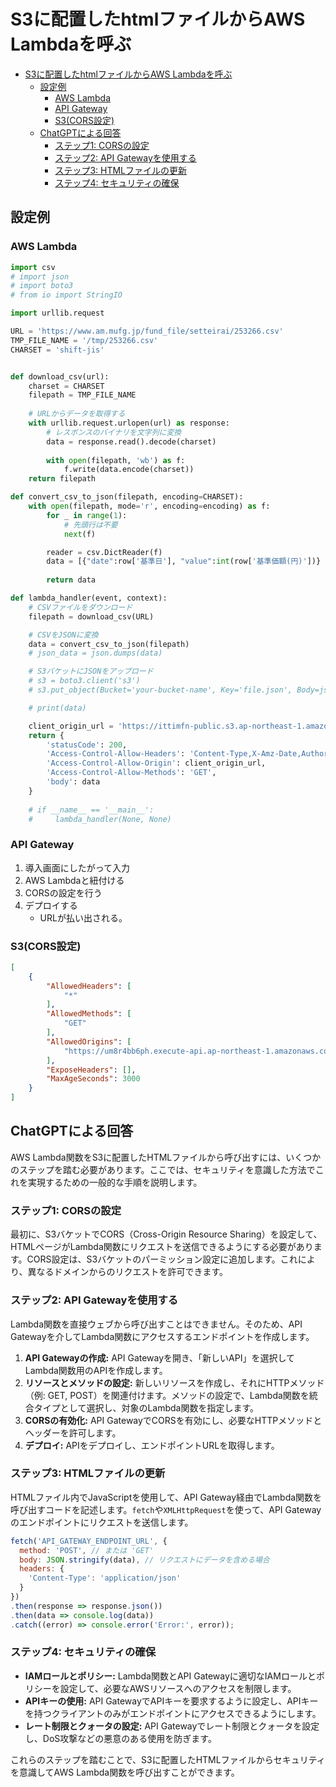 # S3に配置したhtmlファイルからAWS Lambdaを呼ぶ

- [S3に配置したhtmlファイルからAWS Lambdaを呼ぶ](#s3に配置したhtmlファイルからaws-lambdaを呼ぶ)
  - [設定例](#設定例)
    - [AWS Lambda](#aws-lambda)
    - [API Gateway](#api-gateway)
    - [S3(CORS設定)](#s3cors設定)
  - [ChatGPTによる回答](#chatgptによる回答)
    - [ステップ1: CORSの設定](#ステップ1-corsの設定)
    - [ステップ2: API Gatewayを使用する](#ステップ2-api-gatewayを使用する)
    - [ステップ3: HTMLファイルの更新](#ステップ3-htmlファイルの更新)
    - [ステップ4: セキュリティの確保](#ステップ4-セキュリティの確保)

## 設定例

### AWS Lambda

``` python
import csv
# import json
# import boto3
# from io import StringIO

import urllib.request

URL = 'https://www.am.mufg.jp/fund_file/setteirai/253266.csv'
TMP_FILE_NAME = '/tmp/253266.csv'
CHARSET = 'shift-jis'


def download_csv(url):
    charset = CHARSET
    filepath = TMP_FILE_NAME
    
    # URLからデータを取得する
    with urllib.request.urlopen(url) as response:
        # レスポンスのバイナリを文字列に変換
        data = response.read().decode(charset)
        
        with open(filepath, 'wb') as f:
            f.write(data.encode(charset))
    return filepath

def convert_csv_to_json(filepath, encoding=CHARSET):
    with open(filepath, mode='r', encoding=encoding) as f:
        for _ in range(1):
            # 先頭行は不要
            next(f)

        reader = csv.DictReader(f)
        data = [{"date":row['基準日'], "value":int(row['基準価額(円)'])} for row in reader]
        
        return data

def lambda_handler(event, context):
    # CSVファイルをダウンロード
    filepath = download_csv(URL)

    # CSVをJSONに変換
    data = convert_csv_to_json(filepath)
    # json_data = json.dumps(data)

    # S3バケットにJSONをアップロード
    # s3 = boto3.client('s3')
    # s3.put_object(Bucket='your-bucket-name', Key='file.json', Body=json_data)

    # print(data)

    client_origin_url = 'https://ittimfn-public.s3.ap-northeast-1.amazonaws.com/'
    return {
        'statusCode': 200,
        'Access-Control-Allow-Headers': 'Content-Type,X-Amz-Date,Authorization,X-Api-Key,X-Amz-Security-Token',
        'Access-Control-Allow-Origin': client_origin_url,
        'Access-Control-Allow-Methods': 'GET',
        'body': data
    }
    
    # if __name__ == '__main__':
    #     lambda_handler(None, None)
```

### API Gateway

1. 導入画面にしたがって入力
2. AWS Lambdaと紐付ける
3. CORSの設定を行う
4. デプロイする
    - URLが払い出される。

### S3(CORS設定)

``` json
[
    {
        "AllowedHeaders": [
            "*"
        ],
        "AllowedMethods": [
            "GET"
        ],
        "AllowedOrigins": [
            "https://um8r4bb6ph.execute-api.ap-northeast-1.amazonaws.com/prod"
        ],
        "ExposeHeaders": [],
        "MaxAgeSeconds": 3000
    }
]
```

## ChatGPTによる回答

AWS Lambda関数をS3に配置したHTMLファイルから呼び出すには、いくつかのステップを踏む必要があります。ここでは、セキュリティを意識した方法でこれを実現するための一般的な手順を説明します。

### ステップ1: CORSの設定

最初に、S3バケットでCORS（Cross-Origin Resource Sharing）を設定して、HTMLページがLambda関数にリクエストを送信できるようにする必要があります。CORS設定は、S3バケットのパーミッション設定に追加します。これにより、異なるドメインからのリクエストを許可できます。

### ステップ2: API Gatewayを使用する

Lambda関数を直接ウェブから呼び出すことはできません。そのため、API Gatewayを介してLambda関数にアクセスするエンドポイントを作成します。

1. **API Gatewayの作成:** API Gatewayを開き、「新しいAPI」を選択してLambda関数用のAPIを作成します。
2. **リソースとメソッドの設定:** 新しいリソースを作成し、それにHTTPメソッド（例: GET, POST）を関連付けます。メソッドの設定で、Lambda関数を統合タイプとして選択し、対象のLambda関数を指定します。
3. **CORSの有効化:** API GatewayでCORSを有効にし、必要なHTTPメソッドとヘッダーを許可します。
4. **デプロイ:** APIをデプロイし、エンドポイントURLを取得します。

### ステップ3: HTMLファイルの更新

HTMLファイル内でJavaScriptを使用して、API Gateway経由でLambda関数を呼び出すコードを記述します。`fetch`や`XMLHttpRequest`を使って、API Gatewayのエンドポイントにリクエストを送信します。

```javascript
fetch('API_GATEWAY_ENDPOINT_URL', {
  method: 'POST', // または 'GET'
  body: JSON.stringify(data), // リクエストにデータを含める場合
  headers: {
    'Content-Type': 'application/json'
  }
})
.then(response => response.json())
.then(data => console.log(data))
.catch((error) => console.error('Error:', error));
```

### ステップ4: セキュリティの確保

- **IAMロールとポリシー:** Lambda関数とAPI Gatewayに適切なIAMロールとポリシーを設定して、必要なAWSリソースへのアクセスを制限します。
- **APIキーの使用:** API GatewayでAPIキーを要求するように設定し、APIキーを持つクライアントのみがエンドポイントにアクセスできるようにします。
- **レート制限とクォータの設定:** API Gatewayでレート制限とクォータを設定し、DoS攻撃などの悪意のある使用を防ぎます。

これらのステップを踏むことで、S3に配置したHTMLファイルからセキュリティを意識してAWS Lambda関数を呼び出すことができます。